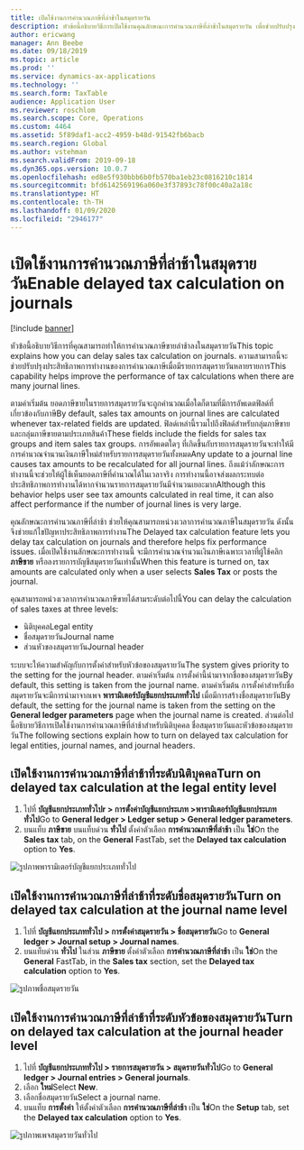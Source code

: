 ```yaml
---
title: เปิดใช้งานการคำนวณภาษีที่ล่าช้าในสมุดรายวัน
description: หัวข้อนี้อธิบายวิธีการเปิดใช้งานคุณลักษณะการคำนวณภาษีที่ล่าช้าในสมุดรายวัน เพื่อช่วยปรับปรุงประสิทธิภาพการคำนวณภาษี เมื่อจำนวนรายการสมุดรายวันมีปริมาณมาก
author: ericwang
manager: Ann Beebe
ms.date: 09/18/2019
ms.topic: article
ms.prod: ''
ms.service: dynamics-ax-applications
ms.technology: ''
ms.search.form: TaxTable
audience: Application User
ms.reviewer: roschlom
ms.search.scope: Core, Operations
ms.custom: 4464
ms.assetid: 5f89daf1-acc2-4959-b48d-91542fb6bacb
ms.search.region: Global
ms.author: vstehman
ms.search.validFrom: 2019-09-18
ms.dyn365.ops.version: 10.0.7
ms.openlocfilehash: ed8e5f930bbb6b0fb570ba1eb23c0816210c1814
ms.sourcegitcommit: bfd6142569196a060e3f37893c78f00c40a2a18c
ms.translationtype: HT
ms.contentlocale: th-TH
ms.lasthandoff: 01/09/2020
ms.locfileid: "2946177"
---
```

# <a name="enable-delayed-tax-calculation-on-journals"></a><span data-ttu-id="89c2e-103">เปิดใช้งานการคำนวณภาษีที่ล่าช้าในสมุดรายวัน</span><span class="sxs-lookup"><span data-stu-id="89c2e-103">Enable delayed tax calculation on journals</span></span>
[!include [banner](../includes/banner.md)]


<span data-ttu-id="89c2e-104">หัวข้อนี้อธิบายวิธีการที่คุณสามารถทำให้การคำนวณภาษีขายล่าช้าลงในสมุดรายวัน</span><span class="sxs-lookup"><span data-stu-id="89c2e-104">This topic explains how you can delay sales tax calculation on journals.</span></span> <span data-ttu-id="89c2e-105">ความสามารถนี้จะช่วยปรับปรุงประสิทธิภาพการทำงานของการคำนวณภาษีเมื่อมีรายการสมุดรายวันหลายรายการ</span><span class="sxs-lookup"><span data-stu-id="89c2e-105">This capability helps improve the performance of tax calculations when there are many journal lines.</span></span>

<span data-ttu-id="89c2e-106">ตามค่าเริ่มต้น ยอดภาษีขายในรายการสมุดรายวันจะถูกคำนวณเมื่อใดก็ตามที่มีการอัพเดตฟิลด์ที่เกี่ยวข้องกับภาษี</span><span class="sxs-lookup"><span data-stu-id="89c2e-106">By default, sales tax amounts on journal lines are calculated whenever tax-related fields are updated.</span></span> <span data-ttu-id="89c2e-107">ฟิลด์เหล่านี้รวมไปถึงฟิลด์สำหรับกลุ่มภาษีขายและกลุ่มภาษีขายตามประเภทสินค้า</span><span class="sxs-lookup"><span data-stu-id="89c2e-107">These fields include the fields for sales tax groups and item sales tax groups.</span></span> <span data-ttu-id="89c2e-108">การอัพเดตใดๆ ที่เกิดขึ้นกับรายการสมุดรายวันจะทำให้มีการคำนวณจำนวนเงินภาษีใหม่สำหรับรายการสมุดรายวันทั้งหมด</span><span class="sxs-lookup"><span data-stu-id="89c2e-108">Any update to a journal line causes tax amounts to be recalculated for all journal lines.</span></span> <span data-ttu-id="89c2e-109">ถึงแม้ว่าลักษณะการทำงานนี้จะช่วยให้ผู้ใช้เห็นยอดภาษีที่คำนวณได้ในเวลาจริง การทำงานนี้อาจส่งผลกระทบต่อประสิทธิภาพการทำงานได้หากจำนวนรายการสมุดรายวันมีจำนวนเยอะมาก</span><span class="sxs-lookup"><span data-stu-id="89c2e-109">Although this behavior helps user see tax amounts calculated in real time, it can also affect performance if the number of journal lines is very large.</span></span>

<span data-ttu-id="89c2e-110">คุณลักษณะการคำนวณภาษีที่ล่าช้า ช่วยให้คุณสามารถหน่วงเวลาการคำนวณภาษีในสมุดรายวัน ดังนั้นจึงช่วยแก้ไขปัญหาประสิทธิภาพการทำงาน</span><span class="sxs-lookup"><span data-stu-id="89c2e-110">The Delayed tax calculation feature lets you delay tax calculation on journals and therefore helps fix performance issues.</span></span> <span data-ttu-id="89c2e-111">เมื่อเปิดใช้งานลักษณะการทำงานนี้ จะมีการคำนวณจำนวนเงินภาษีเฉพาะเวลาที่ผู้ใช้คลิก **ภาษีขาย** หรือลงรายการบัญชีสมุดรายวันเท่านั้น</span><span class="sxs-lookup"><span data-stu-id="89c2e-111">When this feature is turned on, tax amounts are calculated only when a user selects **Sales Tax** or posts the journal.</span></span>

<span data-ttu-id="89c2e-112">คุณสามารถหน่วงเวลาการคำนวณภาษีขายได้สามระดับต่อไปนี้</span><span class="sxs-lookup"><span data-stu-id="89c2e-112">You can delay the calculation of sales taxes at three levels:</span></span>

- <span data-ttu-id="89c2e-113">นิติบุคคล</span><span class="sxs-lookup"><span data-stu-id="89c2e-113">Legal entity</span></span>
- <span data-ttu-id="89c2e-114">ชื่อสมุดรายวัน</span><span class="sxs-lookup"><span data-stu-id="89c2e-114">Journal name</span></span>
- <span data-ttu-id="89c2e-115">ส่วนหัวของสมุดรายวัน</span><span class="sxs-lookup"><span data-stu-id="89c2e-115">Journal header</span></span>

<span data-ttu-id="89c2e-116">ระบบจะให้ความสำคัญกับการตั้งค่าสำหรับหัวข้อของสมุดรายวัน</span><span class="sxs-lookup"><span data-stu-id="89c2e-116">The system gives priority to the setting for the journal header.</span></span> <span data-ttu-id="89c2e-117">ตามค่าเริ่มต้น การตั้งค่านี้นำมาจากชื่อของสมุดรายวัน</span><span class="sxs-lookup"><span data-stu-id="89c2e-117">By default, this setting is taken from the journal name.</span></span> <span data-ttu-id="89c2e-118">ตามค่าเริ่มต้น การตั้งค่าสำหรับชื่อสมุดรายวันจะมีการนำมาจากเพจ **พารามิเตอร์บัญชีแยกประเภททั่วไป** เมื่อมีการสร้างชื่อสมุดรายวัน</span><span class="sxs-lookup"><span data-stu-id="89c2e-118">By default, the setting for the journal name is taken from the setting on the **General ledger parameters** page when the journal name is created.</span></span> <span data-ttu-id="89c2e-119">ส่วนต่อไปนี้อธิบายวิธีการเปิดใช้งานการคำนวณภาษีที่ล่าช้าสำหรับนิติบุคคล ชื่อสมุดรายวันและหัวข้อของสมุดรายวัน</span><span class="sxs-lookup"><span data-stu-id="89c2e-119">The following sections explain how to turn on delayed tax calculation for legal entities, journal names, and journal headers.</span></span>

## <a name="turn-on-delayed-tax-calculation-at-the-legal-entity-level"></a><span data-ttu-id="89c2e-120">เปิดใช้งานการคำนวณภาษีที่ล่าช้าที่ระดับนิติบุคคล</span><span class="sxs-lookup"><span data-stu-id="89c2e-120">Turn on delayed tax calculation at the legal entity level</span></span>

1. <span data-ttu-id="89c2e-121">ไปที่ **บัญชีแยกประเภททั่วไปr \> การตั้งค่าบัญชีแยกประเภท \>พารามิเตอร์บัญชีแยกประเภททั่วไป**</span><span class="sxs-lookup"><span data-stu-id="89c2e-121">Go to **General ledger \> Ledger setup \> General ledger parameters**.</span></span>
2. <span data-ttu-id="89c2e-122">บนแท็บ **ภาษีขาย** บนแท็บด่วน **ทั่วไป** ตั้งค่าตัวเลือก **การคำนวณภาษีที่ล่าช้า** เป็น **ใช่**</span><span class="sxs-lookup"><span data-stu-id="89c2e-122">On the **Sales tax** tab, on the **General** FastTab, set the **Delayed tax calculation** option to **Yes**.</span></span>

![รูปภาพพารามิเตอร์บัญชีแยกประเภททั่วไป](media/delayed-tax-calculation-gl.png)

## <a name="turn-on-delayed-tax-calculation-at-the-journal-name-level"></a><span data-ttu-id="89c2e-124">เปิดใช้งานการคำนวณภาษีที่ล่าช้าที่ระดับชื่อสมุดรายวัน</span><span class="sxs-lookup"><span data-stu-id="89c2e-124">Turn on delayed tax calculation at the journal name level</span></span>

1. <span data-ttu-id="89c2e-125">ไปที่ **บัญชีแยกประเภททั่วไป \> การตั้งค่าสมุดรายวัน \> ชื่อสมุดรายวัน**</span><span class="sxs-lookup"><span data-stu-id="89c2e-125">Go to **General ledger \> Journal setup \> Journal names**.</span></span>
2. <span data-ttu-id="89c2e-126">บนแท็บด่วน **ทั่วไป** ในส่วน **ภาษีขาย** ตั้งค่าตัวเลือก **การคำนวณภาษีที่ล่าช้า** เป็น **ใช่**</span><span class="sxs-lookup"><span data-stu-id="89c2e-126">On the **General** FastTab, in the **Sales tax** section, set the **Delayed tax calculation** option to **Yes**.</span></span>

![รูปภาพชื่อสมุดรายวัน](media/delayed-tax-calculation-journal-name.png)

## <a name="turn-on-delayed-tax-calculation-at-the-journal-header-level"></a><span data-ttu-id="89c2e-128">เปิดใช้งานการคำนวณภาษีที่ล่าช้าที่ระดับหัวข้อของสมุดรายวัน</span><span class="sxs-lookup"><span data-stu-id="89c2e-128">Turn on delayed tax calculation at the journal header level</span></span>

1. <span data-ttu-id="89c2e-129">ไปที่ **บัญชีแยกประเภททั่วไป \> รายการสมุดรายวัน \> สมุดรายวันทั่วไป**</span><span class="sxs-lookup"><span data-stu-id="89c2e-129">Go to **General ledger \> Journal entries \> General journals**.</span></span>
2. <span data-ttu-id="89c2e-130">เลือก **ใหม่**</span><span class="sxs-lookup"><span data-stu-id="89c2e-130">Select **New**.</span></span>
3. <span data-ttu-id="89c2e-131">เลือกชื่อสมุดรายวัน</span><span class="sxs-lookup"><span data-stu-id="89c2e-131">Select a journal name.</span></span>
4. <span data-ttu-id="89c2e-132">บนแท็บ **การตั้งค่า** ให้ตั้งค่าตัวเลือก **การคำนวณภาษีที่ล่าช้า** เป็น **ใช่**</span><span class="sxs-lookup"><span data-stu-id="89c2e-132">On the **Setup** tab, set the **Delayed tax calculation** option to **Yes**.</span></span>

![รูปภาพเพจสมุดรายวันทั่วไป](media/delayed-tax-calculation-journal-header.png)

